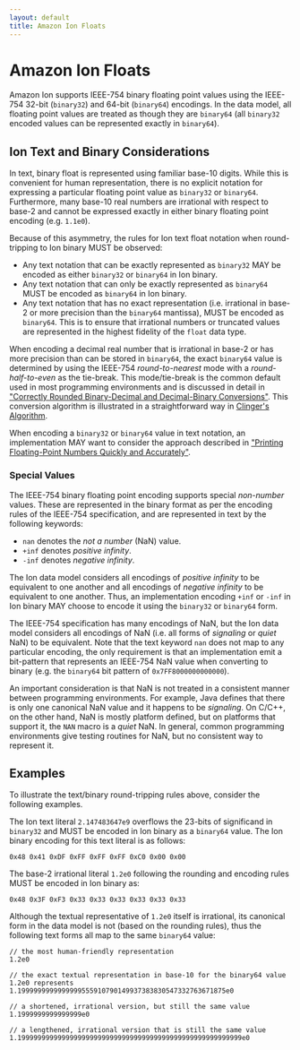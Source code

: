 ```yaml
---
layout: default
title: Amazon Ion Floats
---
```


# Amazon Ion Floats
Amazon Ion supports IEEE-754 binary floating point values using the IEEE-754
32-bit (`binary32`) and 64-bit (`binary64`) encodings.
In the data model, all floating point values are treated as though they are
`binary64` (all `binary32` encoded values can be represented exactly in `binary64`).

## Ion Text and Binary Considerations
In text, binary float is represented using familiar base-10 digits.  While
this is convenient for human representation, there is no explicit notation
for expressing a particular floating point value as `binary32` or `binary64`.
Furthermore, many base-10 real numbers are irrational with respect to base-2 and
cannot be expressed exactly in either binary floating point encoding
(e.g. `1.1e0`).

Because of this asymmetry, the rules for Ion text float notation when 
round-tripping to Ion binary MUST be observed:

* Any text notation that can be exactly represented as `binary32` MAY be
  encoded as either `binary32` or `binary64` in Ion binary.
* Any text notation that can only be exactly represented as `binary64` MUST
  be encoded as `binary64` in Ion binary.
* Any text notation that has no exact representation (i.e. irrational in base-2
  or more precision than the `binary64` mantissa), MUST be encoded as `binary64`.
  This is to ensure that irrational numbers or truncated values
  are represented in the highest fidelity of the `float` data type.

When encoding a decimal real number that is irrational in base-2 or has
more precision than can be stored in `binary64`, the exact `binary64`
value is determined by using the IEEE-754 *round-to-nearest* mode with
a *round-half-to-even* as the tie-break.  This mode/tie-break is the
common default used in most programming environments and is discussed in detail
in ["Correctly Rounded Binary-Decimal and Decimal-Binary Conversions"][1].
This conversion algorithm is illustrated in a straightforward way in [Clinger's Algorithm][2].

When encoding a `binary32` or `binary64` value in text notation, an
implementation MAY want to consider the approach described in
["Printing Floating-Point Numbers Quickly and Accurately"][3].


[1]: http://ampl.com/REFS/rounding.pdf
[2]: http://www.cesura17.net/~will/professional/research/papers/howtoread.pdf
[3]: http://www.cs.indiana.edu/~dyb/pubs/FP-Printing-PLDI96.pdf


### Special Values
The IEEE-754 binary floating point encoding supports special *non-number*
values.  These are represented in the binary format as per the encoding rules
of the IEEE-754 specification, and are represented in text by the following
keywords:

  * `nan` denotes the *not a number* (NaN) value.
  * `+inf` denotes *positive infinity*.
  * `-inf` denotes *negative infinity*.

The Ion data model considers all encodings of *positive infinity* to be equivalent
to one another and all encodings of *negative infinity* to be equivalent to one
another.  Thus, an implementation encoding `+inf` or `-inf` in Ion binary
MAY choose to encode it using the `binary32` or `binary64` form.

The IEEE-754 specification has many encodings of NaN, but the Ion data model
considers all encodings of NaN (i.e. all forms of *signaling* or *quiet* NaN)
to be equivalent.  Note that the text keyword `nan` does not map to any
particular encoding, the only requirement is that an implementation emit
a bit-pattern that represents an IEEE-754 NaN value when converting to binary
(e.g. the `binary64` bit pattern of `0x7FF8000000000000`).

An important consideration is that NaN is not treated in a consistent
manner between programming environments.  For example, Java defines that there
is only one canonical NaN value and it happens to be *signaling*.  On C/C++,
on the other hand, NaN is mostly platform defined, but on platforms that support
it, the `NAN` macro is a *quiet* NaN.  In general, common programming
environments give testing routines for NaN, but no consistent way to represent
it.

## Examples
To illustrate the text/binary round-tripping rules above, consider the
following examples.

The Ion text literal `2.147483647e9` overflows the 23-bits of
significand in `binary32` and MUST be encoded in Ion binary
as a `binary64` value. The Ion binary encoding for this text literal is as
follows:

    0x48 0x41 0xDF 0xFF 0xFF 0xFF 0xC0 0x00 0x00

The base-2 irrational literal `1.2e0` following the rounding and encoding
rules MUST be encoded in Ion binary as:

    0x48 0x3F 0xF3 0x33 0x33 0x33 0x33 0x33 0x33
    
Although the textual representative of `1.2e0` itself is irrational, its
canonical form in the data model is not (based on the rounding rules), thus
the following text forms all map to the same `binary64` value:

    // the most human-friendly representation
    1.2e0
    
    // the exact textual representation in base-10 for the binary64 value 1.2e0 represents
    1.1999999999999999555910790149937383830547332763671875e0
      
    // a shortened, irrational version, but still the same value
    1.1999999999999999e0
    
    // a lengthened, irrational version that is still the same value
    1.19999999999999999999999999999999999999999999999999999999e0
